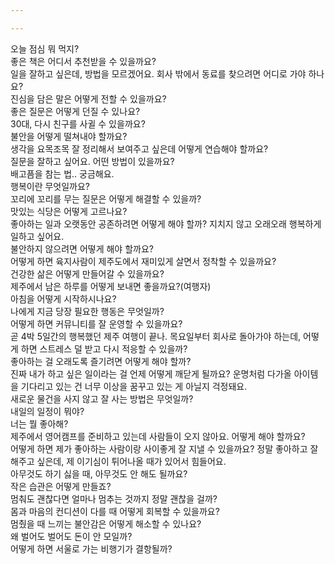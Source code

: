 ```yaml
---

---
```

<html>

<div class="speech-bubble-container">
    <div class="speech-bubble" data-index="0">오늘 점심 뭐 먹지?</div>
    <div class="speech-bubble" data-index="1">좋은 책은 어디서 추천받을 수 있을까요?</div>
    <div class="speech-bubble" data-index="2">일을 잘하고 싶은데, 방법을 모르겠어요. 회사 밖에서 동료를 찾으려면 어디로 가야 하나요?</div>
    <div class="speech-bubble" data-index="3">진심을 담은 말은 어떻게 전할 수 있을까요?</div>
    <div class="speech-bubble" data-index="4">좋은 질문은 어떻게 던질 수 있나요?</div>
    <div class="speech-bubble" data-index="5">30대, 다시 친구를 사귈 수 있을까요?</div>
    <div class="speech-bubble" data-index="6">불안을 어떻게 떨쳐내야 할까요?</div>
    <div class="speech-bubble" data-index="7">생각을 요목조목 잘 정리해서 보여주고 싶은데 어떻게 연습해야 할까요?</div>
    <div class="speech-bubble" data-index="8">질문을 잘하고 싶어요. 어떤 방법이 있을까요?</div>
    <div class="speech-bubble" data-index="9">배고픔을 참는 법.. 궁금해요.</div>
    <div class="speech-bubble" data-index="10">행복이란 무엇일까요?</div>
    <div class="speech-bubble" data-index="11">꼬리에 꼬리를 무는 질문은 어떻게 해결할 수 있을까?</div>
    <div class="speech-bubble" data-index="12">맛있는 식당은 어떻게 고르나요?</div>
    <div class="speech-bubble" data-index="13">좋아하는 일과 오랫동안 공존하려면 어떻게 해야 할까? 지치지 않고 오래오래 행복하게 일하고 싶어요.</div>
    <div class="speech-bubble" data-index="14">불안하지 않으려면 어떻게 해야 할까요?</div>
    <div class="speech-bubble" data-index="15">어떻게 하면 육지사람이 제주도에서 재미있게 살면서 정착할 수 있을까요?</div>
    <div class="speech-bubble" data-index="16">건강한 삶은 어떻게 만들어갈 수 있을까요?</div>
    <div class="speech-bubble" data-index="17">제주에서 남은 하루를 어떻게 보내면 좋을까요?(여행자)</div>
    <div class="speech-bubble" data-index="17">아침을 어떻게 시작하시나요?</div>
    <div class="speech-bubble" data-index="18">나에게 지금 당장 필요한 행동은 무엇일까?</div>
    <div class="speech-bubble" data-index="19">어떻게 하면 커뮤니티를 잘 운영할 수 있을까요?</div>
    <div class="speech-bubble" data-index="20">곧 4박 5일간의 행복했던 제주 여행이 끝나. 목요일부터 회사로 돌아가야 하는데, 어떻게 하면 스트레스 덜 받고 다시 적응할 수 있을까?</div>
    <div class="speech-bubble" data-index="21">좋아하는 걸 오래도록 즐기려면 어떻게 해야 할까?</div>
    <div class="speech-bubble" data-index="22">진짜 내가 하고 싶은 일이라는 걸 언제 어떻게 깨닫게 될까요? 운명처럼 다가올 아이템을 기다리고 있는 건 너무 이상을 꿈꾸고 있는 게 아닐지 걱정돼요.</div>
    <div class="speech-bubble" data-index="23">새로운 물건을 사지 않고 잘 사는 방법은 무엇일까?</div>
    <div class="speech-bubble" data-index="24">내일의 일정이 뭐야?</div>
    <div class="speech-bubble" data-index="25">너는 뭘 좋아해?</div>
    <div class="speech-bubble" data-index="26">제주에서 영어캠프를 준비하고 있는데 사람들이 오지 않아요. 어떻게 해야 할까요?</div>
    <div class="speech-bubble" data-index="27">어떻게 하면 제가 좋아하는 사람이랑 사이좋게 잘 지낼 수 있을까요? 정말 좋아하고 잘해주고 싶은데, 제 이기심이 튀어나올 때가 있어서 힘들어요.</div>
    <div class="speech-bubble" data-index="28">아무것도 하기 싫을 때, 아무것도 안 해도 될까요?</div>
    <div class="speech-bubble" data-index="29">작은 습관은 어떻게 만들죠?</div>
    <div class="speech-bubble" data-index="30">멈춰도 괜찮다면 얼마나 멈추는 것까지 정말 괜찮을 걸까?</div>
    <div class="speech-bubble" data-index="31">몸과 마음의 컨디션이 다를 때 어떻게 회복할 수 있을까요?</div>
    <div class="speech-bubble" data-index="32">멈췄을 때 느끼는 불안감은 어떻게 해소할 수 있나요?</div>
    <div class="speech-bubble" data-index="33">왜 벌어도 벌어도 돈이 안 모일까?</div>
    <div class="speech-bubble" data-index="34">어떻게 하면 서울로 가는 비행기가 결항될까?</div>
</div>
</html>